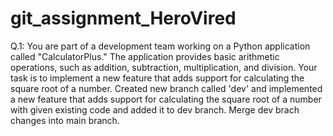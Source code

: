 # git_assignment_HeroVired
Q.1: You are part of a development team working on a Python application called "CalculatorPlus." The application provides basic arithmetic operations, such as addition, subtraction, multiplication, and division. Your task is to implement a new feature that adds support for calculating the square root of a number.
Created new branch called 'dev' and implemented a new feature that adds support for calculating the square root of a number with given existing code and added it to dev branch.
Merge dev brach changes into main branch.

